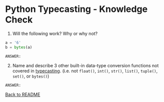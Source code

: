 # Python Typecasting - Knowledge Check


1. Will the following work? Why or why not?
```python
a = '6'
b = bytes(a)
```

```
ANSWER: 
```

2. Name and describe 3 other built-in data-type conversion functions not covered in [typecasting](typecasting.md). (i.e. not `float()`, `int()`, `str()`, `list()`, `tuple()`, `set()`, or `bytes()`)
```
ANSWER: 
```

[Back to README](README.md)
